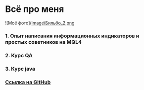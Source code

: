 # Всё про меня

![Моё фото]([image\Бильбо_2.png](https://github.com/VladimirStudentY/About-me/blob/main/image/%D0%91%D0%B8%D0%BB%D1%8C%D0%B1%D0%BE_2.png?raw=true "Красавец")

### 1. Опыт написания информационных индикаторов и простых советников на MQL4
### 2. Курс QA
### 3. Курс java 

### [Ссылка на GitHub](https://github.com/VladimirStudentY "Мой GitHub")
